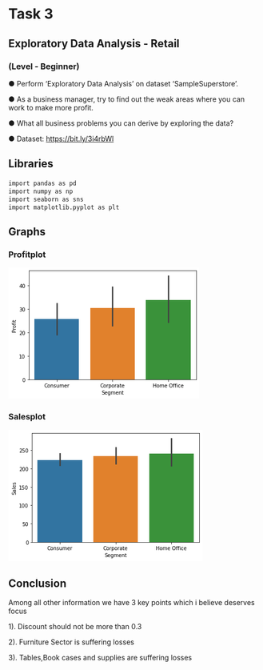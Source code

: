 # Task 3

##    Exploratory Data Analysis - Retail

###     (Level - Beginner)

● Perform ‘Exploratory Data Analysis’ on dataset ‘SampleSuperstore’.

● As a business manager, try to find out the weak areas where you can work to make more profit.

● What all business problems you can derive by exploring the data?

● Dataset: https://bit.ly/3i4rbWl


## Libraries
~~~
import pandas as pd
import numpy as np
import seaborn as sns
import matplotlib.pyplot as plt
~~~
## Graphs

### Profitplot

![image_of_profit_vs_segmet](https://github.com/aithalshreeram/Sparks_Foundation_Internship/blob/main/Task_3/Images/Images%20(2).png)
### Salesplot

![image_of_sales_vs_segmet](https://github.com/aithalshreeram/Sparks_Foundation_Internship/blob/main/Task_3/Images/Images%20(3).png)

## Conclusion

Among all other information we have 3 key points which i believe deserves focus

1). Discount should not be more than 0.3

2). Furniture Sector is suffering losses

3). Tables,Book cases and supplies are suffering losses
